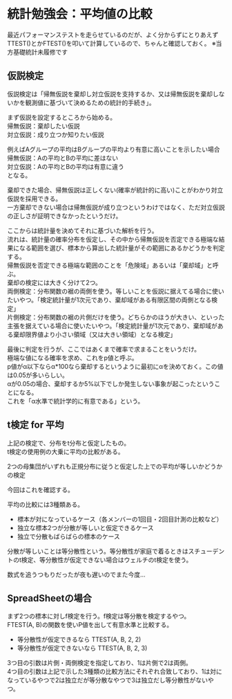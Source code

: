 # 統計勉強会：平均値の比較
最近パフォーマンステストを走らせているのだが、よく分からずにとりあえずTTEST()とかFTEST()を叩いて計算しているので、ちゃんと確認しておく。
※当方基礎統計未履修です

## 仮説検定
仮説検定は「帰無仮説を棄却し対立仮説を支持するか、又は帰無仮説を棄却しないかを観測値に基づいて決めるための統計的手続き」。  

まず仮説を設定するところから始める。  
帰無仮説：棄却したい仮説  
対立仮説：成り立つか知りたい仮説

例えばAグループの平均はBグループの平均より有意に高いことを示したい場合  
帰無仮説：Aの平均とBの平均に差はない  
対立仮説：Aの平均とBの平均は有意に違う  
となる。  

棄却できた場合、帰無仮説は正しくない(確率が統計的に高い)ことがわかり対立仮説を採用できる。  
一方棄却できない場合は帰無仮説が成り立つというわけではなく、ただ対立仮説の正しさが証明できなかったというだけ。

ここからは統計量を決めてそれに基づいた解析を行う。  
流れは、統計量の確率分布を仮定し、その中から帰無仮説を否定できる極端な結果になる範囲を選び、標本から算出した統計量がその範囲にあるかどうかを判定する。  
帰無仮説を否定できる極端な範囲のことを「危険域」あるいは「棄却域」と呼ぶ。  
棄却の検定には大きく分けて2つ。  
両側検定：分布関数の裾の両側を使う。等しいことを仮説に据えてる場合に使いたいやつ。「検定統計量が1次元であり、棄却域がある有限区間の両側となる検定」  
片側検定：分布関数の裾の片側だけを使う。どちらかのほうが大きい、といった主張を据えている場合に使いたいやつ。「検定統計量が1次元であり、棄却域がある棄却限界値より小さい領域（又は大きい領域）となる検定」

最後に判定を行うが、ここではあくまで確率で求まることをいうだけ。  
極端な値になる確率を求め、これをp値と呼ぶ。  
p値がα以下ならα*100なら棄却するというように最初にαを決めておく。この値は0.05が多いらしい。  
αが0.05の場合、棄却するか5%以下でしか発生しない事象が起こったということになる。  
これを「α水準で統計学的に有意である」という。


## t検定 for 平均
上記の検定で、分布をt分布と仮定したもの。  
t検定の使用例の大乗に平均の比較がある。

2つの母集団がいずれも正規分布に従うと仮定した上での平均が等しいかどうかの検定

今回はこれを確認する。

平均の比較には3種類ある。
- 標本が対になっているケース（各メンバーの1回目・2回目計測の比較など）
- 独立な標本2つが分散が等しいと仮定できるケース
- 独立で分散もばらばらの標本のケース

分散が等しいことは等分散性という。等分散性が家庭で着るときはスチューデントのt検定、等分散性が仮定できない場合はウェルチのt検定を使う。

数式を追うつもりだったが夜も遅いのでまた今度…

## SpreadSheetの場合
まず2つの標本に対しf検定を行う。f検定は等分散を検定するやつ。  
FTEST(A, B)の関数を使いP値を出して有意水準と比較する。  
- 等分散性が仮定できるなら TTEST(A, B, 2, 2)
- 等分散性が仮定できないなら TTEST(A, B, 2, 3)

3つ目の引数は片側・両側検定を指定しており、1は片側で2は両側。  
4つ目の引数は上記で示した3種類の比較方法にそれぞれ合致しており、1は対になっているやつで2は独立だが等分散なやつで3は独立だし等分散性がないやつ。
